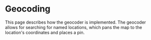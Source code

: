 # Geocoding

This page describes how the geocoder is implemented. The geocoder allows for searching for named locations, which pans the map to the location's coordinates and places a pin.